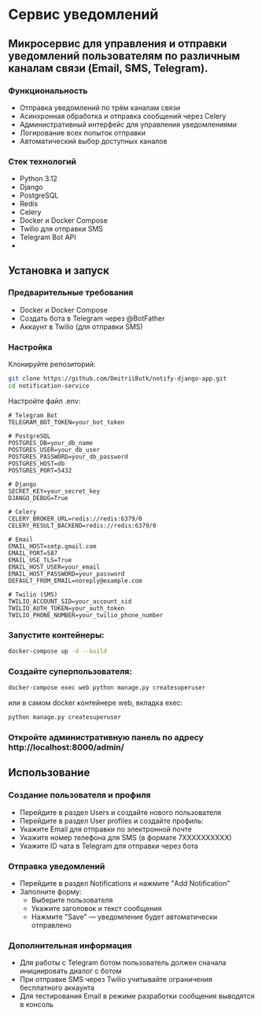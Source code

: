 # Сервис уведомлений

## Микросервис для управления и отправки уведомлений пользователям по различным каналам связи (Email, SMS, Telegram).

### Функциональность

- Отправка уведомлений по трём каналам связи
- Асинхронная обработка и отправка сообщений через Celery
- Административный интерфейс для управления уведомлениями
- Логирование всех попыток отправки
- Автоматический выбор доступных каналов

### Стек технологий

- Python 3.12
- Django
- PostgreSQL
- Redis
- Celery
- Docker и Docker Compose
- Twilio для отправки SMS
- Telegram Bot API
-

## Установка и запуск

### Предварительные требования

- Docker и Docker Compose
- Создать бота в Telegram через @BotFather
- Аккаунт в Twilio (для отправки SMS)

### Настройка

Клонируйте репозиторий:

```bash
git clone https://github.com/DmitriiButk/notify-django-app.git
cd notification-service
```

Настройте файл .env:

```plaintext
# Telegram Bot
TELEGRAM_BOT_TOKEN=your_bot_token

# PostgreSQL
POSTGRES_DB=your_db_name
POSTGRES_USER=your_db_user
POSTGRES_PASSWORD=your_db_password
POSTGRES_HOST=db
POSTGRES_PORT=5432

# Django
SECRET_KEY=your_secret_key
DJANGO_DEBUG=True

# Celery
CELERY_BROKER_URL=redis://redis:6379/0
CELERY_RESULT_BACKEND=redis://redis:6379/0

# Email
EMAIL_HOST=smtp.gmail.com
EMAIL_PORT=587
EMAIL_USE_TLS=True
EMAIL_HOST_USER=your_email
EMAIL_HOST_PASSWORD=your_password
DEFAULT_FROM_EMAIL=noreply@example.com

# Twilio (SMS)
TWILIO_ACCOUNT_SID=your_account_sid
TWILIO_AUTH_TOKEN=your_auth_token
TWILIO_PHONE_NUMBER=your_twilio_phone_number

```

### Запустите контейнеры:

```bash
docker-compose up -d --build
```

### Создайте суперпользователя:

```bash
docker-compose exec web python manage.py createsuperuser
```

или в самом docker контейнере web, вкладка exec:

```bash
python manage.py createsuperuser
```

### Откройте административную панель по адресу http://localhost:8000/admin/

## Использование

### Создание пользователя и профиля

- Перейдите в раздел Users и создайте нового пользователя
- Перейдите в раздел User profiles и создайте профиль:
- Укажите Email для отправки по электронной почте
- Укажите номер телефона для SMS (в формате 7XXXXXXXXXX)
- Укажите ID чата в Telegram для отправки через бота


### Отправка уведомлений

- Перейдите в раздел Notifications и нажмите "Add Notification"
- Заполните форму:
    - Выберите пользователя
    - Укажите заголовок и текст сообщения
    - Нажмите "Save" — уведомление будет автоматически отправлено

### Дополнительная информация

- Для работы с Telegram ботом пользователь должен сначала инициировать диалог с ботом
- При отправке SMS через Twilio учитывайте ограничения бесплатного аккаунта
- Для тестирования Email в режиме разработки сообщения выводятся в консоль